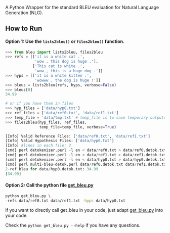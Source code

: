 A Python Wrapper for the standard BLEU evaluation for Natural Language Generation (NLG).

## How to Run
#### Option 1: Use the `lists2bleu()` or `files2bleu()` function.
```python
>>> from bleu import lists2bleu, files2bleu
>>> refs = [['it is a white cat .',
             'wow , this dog is huge .'],
            ['This cat is white .',
             'wow , this is a huge dog .']]
>>> hyps = [['it is a white kitten .',
             'wowww , the dog is huge !']]
>>> bleus = lists2bleu(refs, hyps, verbose=False)
>>> bleus[0]
34.99

# or if you have them in files
>>> hyp_files = ['data/hyp0.txt']
>>> ref_files = ['data/ref0.txt', 'data/ref1.txt']
>>> temp_file = 'data/tmp.txt' # temp_file is to save temporary outputs
>>> files2bleu(hyp_files, ref_files,
               temp_file=temp_file, verbose=True)

[Info] Valid Reference Files: ['data/ref0.txt', 'data/ref1.txt']
[Info] Valid Hypothesis Files: ['data/hyp0.txt']
[Info] #lines in each file: 2
[cmd] perl detokenizer.perl -l en < data/ref0.txt > data/ref0.detok.txt 2>/dev/null
[cmd] perl detokenizer.perl -l en < data/ref1.txt > data/ref1.detok.txt 2>/dev/null
[cmd] perl detokenizer.perl -l en < data/hyp0.txt > data/hyp0.detok.txt 2>/dev/null
[cmd] perl multi-bleu-detok.perl data/ref0.detok.txt data/ref1.detok.txt < data/hyp0.detok.txt
2-ref bleu for data/hyp0.detok.txt: 34.99
[34.99]
```
#### Option 2:  Call the python file [get_bleu.py](bleu.py)
```bash
python get_bleu.py \
-refs data/ref0.txt data/ref1.txt -hyps data/hyp0.txt
```

If you want to directly call get_bleu in your code, just adapt [get_bleu.py](bleu.py) into your code.

Check the `python get_bleu.py --help` if you have any questions.

